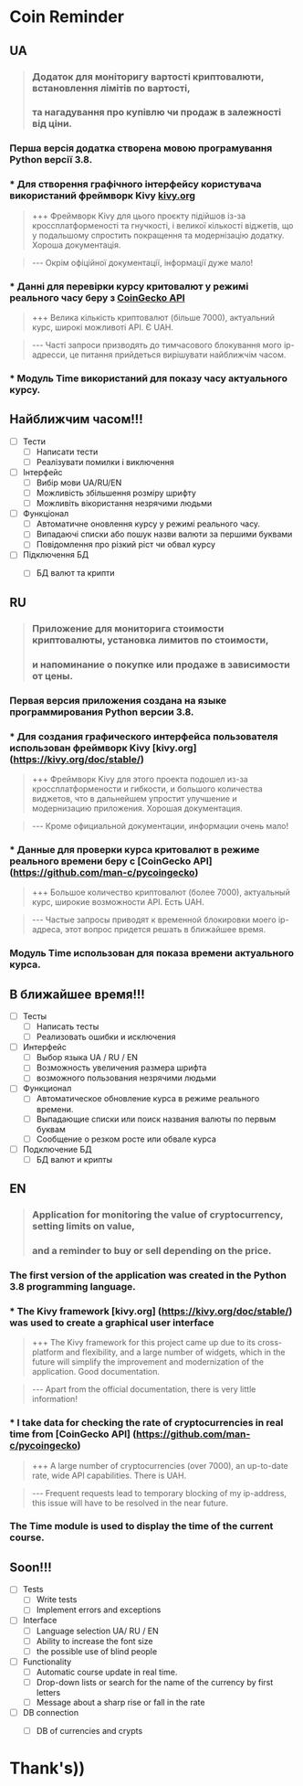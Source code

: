 # Coin Reminder

## UA 

>### Додаток для моніторигу вартості криптовалюти, встановлення лімітів по вартості, 
>### та нагадування про купівлю чи продаж в залежності від ціни.

### Перша версія додатка створена мовою програмування Python версії 3.8.

### * Для створення графічного інтерфейсу користувача використаний фреймворк Kivy [kivy.org](https://kivy.org/doc/stable/) 
>+++ Фреймворк Kivy для цього проєкту підійшов із-за кроссплатформеності та гнучкості, і великої кількості віджетів, що у подальшому
спростить покращення та модернізацію додатку. Хороша документація.
    
>--- Окрім офіційної документації, інформації дуже мало!

### * Данні для перевірки курсу критовалют у режимі реального часу беру з [CoinGecko API](https://github.com/man-c/pycoingecko)
>+++  Велика кількість криптовалют (більше 7000), актуальний курс, широкі можливоті API. Є UAH.

>--- Часті запроси призводять до тимчасового блокування мого ip-адресси, це питання прийдеться вирішувати найближчім часом.

### * Модуль Time використаний для показу часу актуального курсу.


## Найближчим часом!!!
- [ ] Тести
    - [ ] Написати тести
    - [ ] Реалізувати помилки і виключення
- [ ] Інтерфейс 
    - [ ] Вибір мови UA/RU/EN
    - [ ] Можливість збільшення розміру шрифту
    - [ ] Можливіть вікористання незрячими людьми
- [ ] Функціонал
    - [ ] Автоматичне оновлення курсу у режимі реального часу.
    - [ ] Випадаючі списки або пошук назви валюти за першими буквами
    - [ ] Повідомлення про різкий ріст чи обвал курсу
- [ ] Підключення БД
    - [ ] БД валют та крипти
    
    
## RU
    
> ### Приложение для мониторига стоимости криптовалюты, установка лимитов по стоимости,
> ### и напоминание о покупке или продаже в зависимости от цены.

### Первая версия приложения создана на языке программирования Python версии 3.8.

### * Для создания графического интерфейса пользователя использован фреймворк Kivy [kivy.org] (https://kivy.org/doc/stable/)
> +++ Фреймворк Kivy для этого проекта подошел из-за кроссплатформености и гибкости, и большого количества виджетов, что в дальнейшем
упростит улучшение и модернизацию приложения. Хорошая документация.
    
> --- Кроме официальной документации, информации очень мало!

### * Данные для проверки курса критовалют в режиме реального времени беру с [CoinGecko API] (https://github.com/man-c/pycoingecko)
> +++ Большое количество криптовалют (более 7000), актуальный курс, широкие возможности API. Есть UAH.

> --- Частые запросы приводят к временной блокировки моего ip-адреса, этот вопрос придется решать в ближайшее время.

### Модуль Time использован для показа времени актуального курса.


## В ближайшее время!!!

- [ ] Тесты
    - [ ] Написать тесты
    - [ ] Реализовать ошибки и исключения
- [ ] Интерфейс
    - [ ] Выбор языка UA / RU / EN
    - [ ] Возможность увеличения размера шрифта
    - [ ] возможного пользования незрячими людьми
- [ ] Функционал
    - [ ] Автоматическое обновление курса в режиме реального времени.
    - [ ] Выпадающие списки или поиск названия валюты по первым буквам
    - [ ] Сообщение о резком росте или обвале курса
- [ ] Подключение БД
    - [ ] БД валют и крипты

## EN
    
> ### Application for monitoring the value of cryptocurrency, setting limits on value,
> ### and a reminder to buy or sell depending on the price.

### The first version of the application was created in the Python 3.8 programming language.

### * The Kivy framework [kivy.org] (https://kivy.org/doc/stable/) was used to create a graphical user interface
> +++ The Kivy framework for this project came up due to its cross-platform and flexibility, and a large number of widgets, which in the future
will simplify the improvement and modernization of the application. Good documentation.
    
> --- Apart from the official documentation, there is very little information!

### * I take data for checking the rate of cryptocurrencies in real time from [CoinGecko API] (https://github.com/man-c/pycoingecko)
> +++ A large number of cryptocurrencies (over 7000), an up-to-date rate, wide API capabilities. There is UAH.

> --- Frequent requests lead to temporary blocking of my ip-address, this issue will have to be resolved in the near future.

### The Time module is used to display the time of the current course.

## Soon!!!

- [ ] Tests
    - [ ] Write tests
    - [ ] Implement errors and exceptions
- [ ] Interface
    - [ ] Language selection UA/ RU / EN
    - [ ] Ability to increase the font size
    - [ ] the possible use of blind people
- [ ] Functionality
    - [ ] Automatic course update in real time.
    - [ ] Drop-down lists or search for the name of the currency by first letters
    - [ ] Message about a sharp rise or fall in the rate
- [ ] DB connection
    - [ ] DB of currencies and crypts
    
    
# Thank's))
